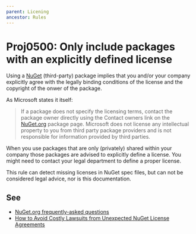 ```yaml
---
parent: Licening
ancestor: Rules
---
```


# Proj0500: Only include packages with an explicitly defined license
Using a [NuGet](https://www.nuget.org) (third-party) package implies that you
and/or your company explicitly agree with the legally binding conditions of the
license and the copyright of the onwer of the package.

As Microsoft states it itself:
> If a package does not specify the licensing terms, contact the package owner
> directly using the Contact owners link on the [NuGet.org](https://www.nuget.org)
> package page. Microsoft does not license any intellectual property to you
> from third party package providers and is not responsible for information
> provided by third parties.

When you use packages that are only (privately) shared within your company
those packages are advised to explicitly define a license. You
might need to contact your legal department to define a proper license.

This rule can detect missing licenses in NuGet spec files, but can not be
considered legal advice, nor is this documentation.
 
## See
* [NuGet.org frequently-asked questions](https://learn.microsoft.com/nuget/nuget-org/nuget-org-faq#license-terms)
* [How to Avoid Costly Lawsuits from Unexpected NuGet License Agreements](https://blog.inedo.com/nuget/how-to-avoid-costly-lawsuits-from-unexpected-nuget-license-agreements/)

